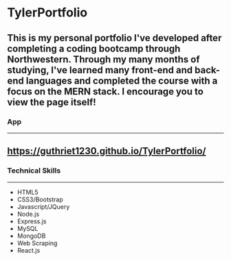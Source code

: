 # TylerPortfolio
This is my personal portfolio I've developed after completing a coding bootcamp through Northwestern. Through my many months of studying, I've learned many front-end and back-end languages and completed the course with a focus on the MERN stack. I encourage you to view the page itself! 
---
### App
---
https://guthriet1230.github.io/TylerPortfolio/
---
### Technical Skills
---
- HTML5
- CSS3/Bootstrap
- Javascript/JQuery
- Node.js
- Express.js
- MySQL
- MongoDB
- Web Scraping
- React.js
